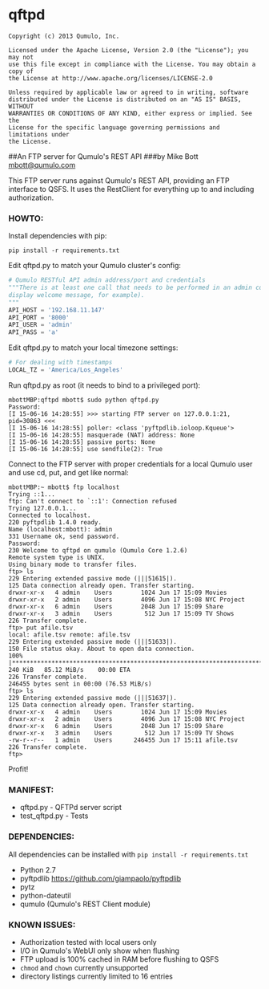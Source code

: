 # qftpd

```
Copyright (c) 2013 Qumulo, Inc.

Licensed under the Apache License, Version 2.0 (the "License"); you may not
use this file except in compliance with the License. You may obtain a copy of
the License at http://www.apache.org/licenses/LICENSE-2.0

Unless required by applicable law or agreed to in writing, software
distributed under the License is distributed on an "AS IS" BASIS, WITHOUT
WARRANTIES OR CONDITIONS OF ANY KIND, either express or implied. See the
License for the specific language governing permissions and limitations under
the License.
```

##An FTP server for Qumulo's REST API
###by Mike Bott <mbott@qumulo.com>

This FTP server runs against Qumulo's REST API, providing an FTP interface to QSFS. It uses the RestClient for
everything up to and including authorization.

### HOWTO:

Install dependencies with pip:

```
pip install -r requirements.txt
```

Edit qftpd.py to match your Qumulo cluster's config:

```python
# Qumulo RESTful API admin address/port and credentials
"""There is at least one call that needs to be performed in an admin context (need to get cluster config stuff to
display welcome message, for example).
"""
API_HOST = '192.168.11.147'
API_PORT = '8000'
API_USER = 'admin'
API_PASS = 'a'
```

Edit qftpd.py to match your local timezone settings:

```python
# For dealing with timestamps
LOCAL_TZ = 'America/Los_Angeles'
```

Run qftpd.py as root (it needs to bind to a privileged port):

```
mbottMBP:qftpd mbott$ sudo python qftpd.py
Password:
[I 15-06-16 14:28:55] >>> starting FTP server on 127.0.0.1:21, pid=30863 <<<
[I 15-06-16 14:28:55] poller: <class 'pyftpdlib.ioloop.Kqueue'>
[I 15-06-16 14:28:55] masquerade (NAT) address: None
[I 15-06-16 14:28:55] passive ports: None
[I 15-06-16 14:28:55] use sendfile(2): True
```

Connect to the FTP server with proper credentials for a local Qumulo user and use cd, put, and get like normal:

```
mbottMBP:~ mbott$ ftp localhost
Trying ::1...
ftp: Can't connect to `::1': Connection refused
Trying 127.0.0.1...
Connected to localhost.
220 pyftpdlib 1.4.0 ready.
Name (localhost:mbott): admin
331 Username ok, send password.
Password:
230 Welcome to qftpd on qumulo (Qumulo Core 1.2.6)
Remote system type is UNIX.
Using binary mode to transfer files.
ftp> ls
229 Entering extended passive mode (|||51615|).
125 Data connection already open. Transfer starting.
drwxr-xr-x   4 admin    Users        1024 Jun 17 15:09 Movies
drwxr-xr-x   2 admin    Users        4096 Jun 17 15:08 NYC Project
drwxr-xr-x   6 admin    Users        2048 Jun 17 15:09 Share
drwxr-xr-x   3 admin    Users         512 Jun 17 15:09 TV Shows
226 Transfer complete.
ftp> put afile.tsv
local: afile.tsv remote: afile.tsv
229 Entering extended passive mode (|||51633|).
150 File status okay. About to open data connection.
100% |**************************************************************************************************|   240 KiB   85.12 MiB/s    00:00 ETA
226 Transfer complete.
246455 bytes sent in 00:00 (76.53 MiB/s)
ftp> ls
229 Entering extended passive mode (|||51637|).
125 Data connection already open. Transfer starting.
drwxr-xr-x   4 admin    Users        1024 Jun 17 15:09 Movies
drwxr-xr-x   2 admin    Users        4096 Jun 17 15:08 NYC Project
drwxr-xr-x   6 admin    Users        2048 Jun 17 15:09 Share
drwxr-xr-x   3 admin    Users         512 Jun 17 15:09 TV Shows
-rw-r--r--   1 admin    Users      246455 Jun 17 15:11 afile.tsv
226 Transfer complete.
ftp>
```

Profit!

### MANIFEST:

* qftpd.py - QFTPd server script
* test_qftpd.py - Tests

### DEPENDENCIES:

All dependencies can be installed with `pip install -r requirements.txt`

* Python 2.7
* pyftpdlib https://github.com/giampaolo/pyftpdlib
* pytz
* python-dateutil
* qumulo (Qumulo's REST Client module)

### KNOWN ISSUES:

* Authorization tested with local users only
* I/O in Qumulo's WebUI only show when flushing
* FTP upload is 100% cached in RAM before flushing to QSFS
* `chmod` and `chown` currently unsupported
* directory listings currently limited to 16 entries
